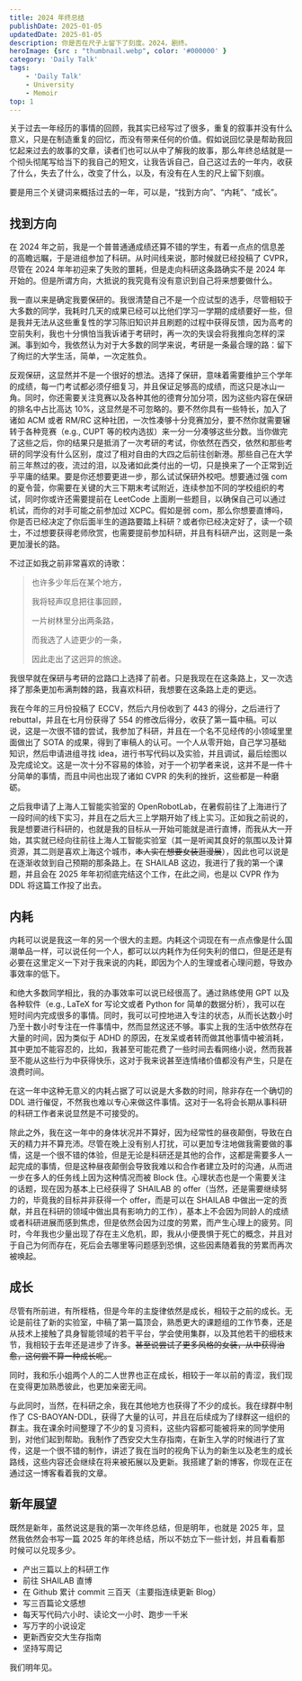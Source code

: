 ```yaml
---
title: 2024 年终总结
publishDate: 2025-01-05
updatedDate: 2025-01-05
description: 你是否在尺子上留下了刻度。2024，剧终。
heroImage: {src : "thumbnail.webp", color: '#000000' }
category: 'Daily Talk'
tags:
    - 'Daily Talk'
    - University
    - Memoir
top: 1
---
```


关于过去一年经历的事情的回顾，我其实已经写过了很多，重复的叙事并没有什么意义，只是在制造重复的回忆，而没有带来任何的价值。假如说回忆录是帮助我回忆起来过去的故事的文章，读者们也可以从中了解我的故事，那么年终总结就是一个彻头彻尾写给当下的我自己的短文，让我告诉自己，自己这过去的一年内，收获了什么，失去了什么，改变了什么，以及，有没有在人生的尺上留下刻痕。

要是用三个关键词来概括过去的一年，可以是，“找到方向”、“内耗”、“成长”。

## 找到方向

在 2024 年之前，我是一个普普通通成绩还算不错的学生，有着一点点的信息差的高瞻远瞩，于是进组参加了科研。从时间线来说，那时候就已经投稿了 CVPR，尽管在 2024 年年初迎来了失败的噩耗，但是走向科研这条路确实不是 2024 年开始的。但是所谓方向，大抵说的我究竟有没有意识到自己将来想要做什么。

我一直以来是确定我要保研的。我很清楚自己不是一个应试型的选手，尽管相较于大多数的同学，我耗时几天的成果已经可以比他们学习一学期的成绩要好一些，但是我并无法从这些重复性的学习陈旧知识并且刷题的过程中获得反馈，因为高考的空前失利，我也十分惧怕当我诉诸于考研时，再一次的失误会将我推向怎样的深渊。事到如今，我依然认为对于大多数的同学来说，考研是一条最合理的路：留下了绚烂的大学生活，简单，一次定胜负。

反观保研，这显然并不是一个很好的想法。选择了保研，意味着需要维护三个学年的成绩，每一门考试都必须仔细复习，并且保证足够高的成绩，而这只是冰山一角。同时，你还需要关注竞赛以及各种其他的德育分加分项，因为这些内容在保研的排名中占比高达 10%，这显然是不可忽略的。要不然你具有一些特长，加入了诸如 ACM 或者 RM/RC 这种社团，一次性凑够十分竞赛加分，要不然你就需要辗转于各种竞赛（e.g., CUPT 等的校内选拔）来一分一分凑够这些分数。当你做完了这些之后，你的结果只是抵消了一次考研的考试，你依然在西交，依然和那些考研的同学没有什么区别，度过了相对自由的大四之后前往创新港。那些自己在大学前三年熬过的夜，流过的泪，以及诸如此类付出的一切，只是换来了一个正常到近乎平庸的结果。要是你还想要更进一步，那么试试保研外校吧。想要通过强 com 的夏令营，你需要在关键的大三下期末考试附近，连续参加不同的学校组织的考试，同时你或许还需要提前在 LeetCode 上面刷一些题目，以确保自己可以通过机试，而你的对手可能之前参加过 XCPC。假如是弱 com，那么你想要直博吗，你是否已经决定了你后面半生的道路要踏上科研？或者你已经决定好了，读一个硕士，不过想要获得老师欣赏，也需要提前参加科研，并且有科研产出，这则是一条更加漫长的路。

不过正如我之前非常喜欢的诗歌：

> 也许多少年后在某个地方，
> 
> 我将轻声叹息把往事回顾，
> 
> 一片树林里分出两条路，
> 
> 而我选了人迹更少的一条，
> 
> 因此走出了这迥异的旅途。

我很早就在保研与考研的岔路口上选择了前者。只是我现在在这条路上，又一次选择了那条更加布满荆棘的路，我喜欢科研，我想要在这条路上走的更远。

我在今年的三月份投稿了 ECCV，然后六月份收到了 443 的得分，之后进行了 rebuttal，并且在七月份获得了 554 的修改后得分，收获了第一篇中稿。可以说，这是一次很不错的尝试，我参加了科研，并且在一个名不见经传的小领域里里面做出了 SOTA 的成果，得到了审稿人的认可。一个人从零开始，自己学习基础知识，然后申请进组寻找 idea，进行书写代码以及实验，并且调试，最后绘图以及完成论文。这是一次十分不容易的体验，对于一个初学者来说，这并不是一件十分简单的事情，而且中间也出现了诸如 CVPR 的失利的挫折，这些都是一种磨砺。

之后我申请了上海人工智能实验室的 OpenRobotLab，在暑假前往了上海进行了一段时间的线下实习，并且在之后大三上学期开始了线上实习。正如我之前说的，我是想要进行科研的，也就是我的目标从一开始可能就是进行直博，而我从大一开始，其实就已经向往前往上海人工智能实验室（其一是听闻其良好的氛围以及计算资源，其二则是喜欢上海这个城市，~~本人实在想要女装逛漫展~~），因此也可以说是在逐渐收敛到自己预期的那条路上。在 SHAILAB 这边，我进行了我的第一个课题，并且会在 2025 年年初彻底完结这个工作，在此之间，也是以 CVPR 作为 DDL 将这篇工作投了出去。

## 内耗

内耗可以说是我这一年的另一个很大的主题。内耗这个词现在有一点点像是什么国潮单品一样，可以说任何一个人，都可以以内耗作为任何失利的借口，但是还是有必要在这里定义一下对于我来说的内耗，即因为个人的生理或者心理问题，导致办事效率的低下。

和绝大多数同学相比，我的办事效率可以说已经很高了。通过熟练使用 GPT 以及各种软件（e.g., LaTeX for 写论文或者 Python for 简单的数据分析），我可以在短时间内完成很多的事情。同时，我可以可控地进入专注的状态，从而长达数小时乃至十数小时专注在一件事情中，然而显然这还不够。事实上我的生活中依然存在大量的时间，因为类似于 ADHD 的原因，在发呆或者转而做其他事情中被消耗，其中更加不能容忍的，比如，我甚至可能花费了一些时间去看网络小说，然而我甚至不能从这些行为中获得快乐，这对于我来说甚至连情绪价值都没有产生，只是在浪费时间。

在这一年中这种无意义的内耗占据了可以说是大多数的时间，除非存在一个确切的 DDL 进行催促，不然我也难以专心来做这件事情。这对于一名将会长期从事科研的科研工作者来说显然是不可接受的。

除此之外，我在这一年中的身体状况并不算好，因为经常性的昼夜颠倒，导致在白天的精力并不算充沛。尽管在晚上没有别人打扰，可以更加专注地做我需要做的事情，这是一个很不错的体验，但是无论是科研还是其他的合作，这都是需要多人一起完成的事情，但是这种昼夜颠倒会导致我难以和合作者建立及时的沟通，从而进一步在多人的任务线上因为这种情况而被 Block 住。心理状态也是一个需要关注的话题，现在因为基本上已经获得了 SHAILAB 的 offer（当然，还是需要继续努力的，毕竟我的目标并非获得一个 offer，而是可以在 SHAILAB 中做出一定的贡献，并且在科研的领域中做出具有影响力的工作），基本上不会因为同龄人的成绩或者科研进展而感到焦虑，但是依然会因为过度的劳累，而产生心理上的疲劳。同时，今年我也少量出现了存在主义危机，即，我从小便畏惧于死亡的概念，并且对于自己为何而存在，死后会去哪里等问题感到恐惧，这些因素随着我的劳累而再次被唤起。

## 成长

尽管有所前进，有所桎梏，但是今年的主旋律依然是成长，相较于之前的成长。无论是前往了新的实验室，中稿了第一篇顶会，熟悉更大的课题组的工作节奏，还是从技术上接触了具身智能领域的若干平台，学会使用集群，以及其他若干的细枝末节，我相较于去年还是进步了许多。~~甚至说尝试了更多风格的女装，从中获得治愈，这何尝不算一种成长呢。~~

同时，我和乐小姐两个人的二人世界也正在成长，相较于一年以前的青涩，我们现在变得更加熟悉彼此，也更加亲密无间。

与此同时，当然，在科研之余，我在其他地方也获得了不少的成长。我在绿群中制作了 CS-BAOYAN-DDL，获得了大量的认可，并且在后续成为了绿群这一组织的群主。我在课余时间整理了不少的复习资料，这些内容都可能被将来的同学使用到，对他们起到帮助。我制作了西安交大生存指南，在新生入学的时候进行了宣传，这是一个很不错的制作，讲述了我在当时的视角下认为的新生以及老生的成长路线，这些内容还会继续在将来被拓展以及更新。我搭建了新的博客，你现在正在通过这一博客看着我的文章。

## 新年展望

既然是新年，虽然说这是我的第一次年终总结，但是明年，也就是 2025 年，显然我依然会书写一篇 2025 年的年终总结，所以不妨立下一些计划，并且看看那时候可以兑现多少。

- 产出三篇以上的科研工作
- 前往 SHAILAB 直博
- 在 Github 累计 commit 三百天（主要指连续更新 Blog）
- 写三百篇论文感想
- 每天写代码六小时、读论文一小时、跑步一千米
- 写万字的小说设定
- 更新西安交大生存指南
- 坚持写周记

我们明年见。
